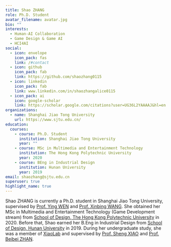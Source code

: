 ```yaml
---
title: Shao ZHANG
role: Ph.D. Student
avatar_filename: avatar.jpg
bio: ""
interests:
  - Human-AI Collaboration
  - Game Design & Game AI
  - HCI4AI
social:
  - icon: envelope
    icon_pack: fas
    link: /#contact
  - icon: github
    icon_pack: fab
    link: https://github.com/shaozhang0115
  - icon: linkedin
    icon_pack: fab
    link: www.linkedin.com/in/shaozhangalice0115
  - icon_pack: ai
    icon: google-scholar
    link: https://scholar.google.com/citations?user=UG36L2YAAAAJ&hl=en
organizations:
  - name: Shanghai Jiao Tong University
    url: https://www.sjtu.edu.cn/
education:
  courses:
    - course: Ph.D. Student
      institution: Shanghai Jiao Tong University
      year: ""
    - course: MSc in Multimedia and Entertainment Technology
      institution: The Hong Kong Polytechnic University
      year: 2020
    - course: BEng in Industrial Design
      institution: Hunan University
      year: 2019
email: shaozhang@sjtu.edu.cn
superuser: true
highlight_name: true
---
```

Shao ZHANG is currently a Ph.D. student in Shanghai Jiao Tong University, supervised by [Prof. Ying WEN](https://yingwen.io/) and [Prof. Xinbing WANG](https://www.cs.sjtu.edu.cn/~wang-xb/). She obtained her MSc in Multimedia and Entertainment Technology (Game Development stream) from [School of Design, The Hong Kong Polytechnic University](https://www.sd.polyu.edu.hk/en/) in 2020. Before that, Shao earned her B.Eng in Industrial Design from [School of Design, Hunan University](http://design.hnu.edu.cn/) in 2019. During her undergraduate study, she was a member of [XiaoLab](http://xiaolab.net/) and supervised by [Prof. Sheng XIAO](http://xiaolab.net/) and [Prof. Beibei ZHAN](http://ylsy.hnu.edu.cn/info/1209/5571.htm).
